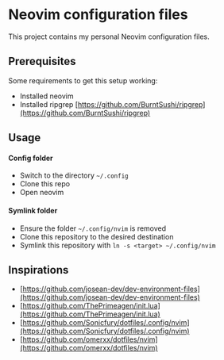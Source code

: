 # Neovim configuration files
This project contains my personal Neovim configuration files.

## Prerequisites
Some requirements to get this setup working:
* Installed neovim
* Installed ripgrep [https://github.com/BurntSushi/ripgrep](https://github.com/BurntSushi/ripgrep)

## Usage
#### Config folder
* Switch to the directory `~/.config`
* Clone this repo
* Open neovim

#### Symlink folder
* Ensure the folder `~/.config/nvim` is removed
* Clone this repository to the desired destination
* Symlink this repository with `ln -s <target> ~/.config/nvim`

## Inspirations
* [https://github.com/josean-dev/dev-environment-files](https://github.com/josean-dev/dev-environment-files)
* [https://github.com/ThePrimeagen/init.lua](https://github.com/ThePrimeagen/init.lua)
* [https://github.com/Sonicfury/dotfiles/.config/nvim](https://github.com/Sonicfury/dotfiles/.config/nvim)
* [https://github.com/omerxx/dotfiles/nvim](https://github.com/omerxx/dotfiles/nvim)
